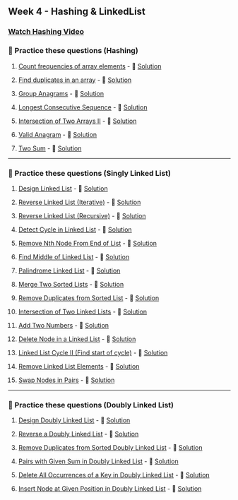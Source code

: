 ## Week 4 - Hashing & LinkedList

### [Watch Hashing Video](https://www.youtube.com/watch?v=KEs5UyBJ39g)

### 📌 Practice these questions (Hashing)

1. [Count frequencies of array elements](https://leetcode.com/problems/number-of-good-pairs/) - 🎥 [Solution](https://www.youtube.com/watch?v=KEs5UyBJ39g&t=60s)

2. [Find duplicates in an array](https://leetcode.com/problems/find-the-duplicate-number/) - 🎥 [Solution](https://www.youtube.com/watch?v=KEs5UyBJ39g&t=400s)

3. [Group Anagrams](https://leetcode.com/problems/group-anagrams/) - 🎥 [Solution](https://www.youtube.com/watch?v=5BkDGXVXRA0)

4. [Longest Consecutive Sequence](https://leetcode.com/problems/longest-consecutive-sequence/) - 🎥 [Solution](https://www.youtube.com/watch?v=KEs5UyBJ39g&t=1200s)

5. [Intersection of Two Arrays II](https://leetcode.com/problems/intersection-of-two-arrays-ii/) - 🎥 [Solution](https://www.youtube.com/watch?v=3m8xZ5QjQe4)

6. [Valid Anagram](https://leetcode.com/problems/valid-anagram/) - 🎥 [Solution](https://www.youtube.com/watch?v=9UtInBqnCgA)

7. [Two Sum](https://leetcode.com/problems/two-sum/) - 🎥 [Solution](https://www.youtube.com/watch?v=KLlXCFG5TnA)

---

### 📌 Practice these questions (Singly Linked List)

1. [Design Linked List](https://leetcode.com/problems/design-linked-list/) - 🎥 [Solution](https://www.youtube.com/playlist?list=PLgUwDviBIf0oF6QL8m22w1hIDC1vJ_BHz)

2. [Reverse Linked List (Iterative)](https://leetcode.com/problems/reverse-linked-list/) - 🎥 [Solution](https://www.youtube.com/watch?v=G0_I-ZF0S38)

3. [Reverse Linked List (Recursive)](https://leetcode.com/problems/reverse-linked-list/) - 🎥 [Solution](https://www.youtube.com/watch?v=Hj_rA0dhr2I&t=900s)

4. [Detect Cycle in Linked List](https://leetcode.com/problems/linked-list-cycle/) - 🎥 [Solution](https://www.youtube.com/watch?v=G0_I-ZF0S38&t=150s)

5. [Remove Nth Node From End of List](https://leetcode.com/problems/remove-nth-node-from-end-of-list/) - 🎥 [Solution](https://www.youtube.com/watch?v=XVuQxVej6y8)

6. [Find Middle of Linked List](https://leetcode.com/problems/middle-of-the-linked-list/) - 🎥 [Solution](https://www.youtube.com/watch?v=G0_I-ZF0S38&t=720s)

7. [Palindrome Linked List](https://leetcode.com/problems/palindrome-linked-list/) - 🎥 [Solution](https://www.youtube.com/watch?v=G0_I-ZF0S38&t=600s)

8. [Merge Two Sorted Lists](https://leetcode.com/problems/merge-two-sorted-lists/) - 🎥 [Solution](https://www.youtube.com/watch?v=G0_I-ZF0S38&t=900s)

9. [Remove Duplicates from Sorted List](https://leetcode.com/problems/remove-duplicates-from-sorted-list/) - 🎥 [Solution](https://www.youtube.com/watch?v=G0_I-ZF0S38&t=1000s)

10. [Intersection of Two Linked Lists](https://leetcode.com/problems/intersection-of-two-linked-lists/) - 🎥 [Solution](https://www.youtube.com/watch?v=8Qn_spdM5Zg)

11. [Add Two Numbers](https://leetcode.com/problems/add-two-numbers/) - 🎥 [Solution](https://www.youtube.com/watch?v=wg5yZ8cZ2nQ)

12. [Delete Node in a Linked List](https://leetcode.com/problems/delete-node-in-a-linked-list/) - 🎥 [Solution](https://www.youtube.com/watch?v=4E0TtT2bP2o)

13. [Linked List Cycle II (Find start of cycle)](https://leetcode.com/problems/linked-list-cycle-ii/) - 🎥 [Solution](https://www.youtube.com/watch?v=sv8s3N4z8Lw)

14. [Remove Linked List Elements](https://leetcode.com/problems/remove-linked-list-elements/) - 🎥 [Solution](https://www.youtube.com/watch?v=V6mKVRU1evU)

15. [Swap Nodes in Pairs](https://leetcode.com/problems/swap-nodes-in-pairs/) - 🎥 [Solution](https://www.youtube.com/watch?v=1v_4dL8l8pQ)

---

### 📌 Practice these questions (Doubly Linked List)

1. [Design Doubly Linked List](https://leetcode.com/problems/design-linked-list/) - 🎥 [Solution](https://www.youtube.com/watch?v=0G2f8v5r9uE)

2. [Reverse a Doubly Linked List](https://practice.geeksforgeeks.org/problems/reverse-a-doubly-linked-list/1) - 🎥 [Solution](https://www.youtube.com/watch?v=0G2f8v5r9uE&t=400s)

3. [Remove Duplicates from Sorted Doubly Linked List](https://practice.geeksforgeeks.org/problems/remove-duplicates-from-a-sorted-doubly-linked-list/1) - 🎥 [Solution](https://www.youtube.com/watch?v=0G2f8v5r9uE&t=500s)

4. [Pairs with Given Sum in Doubly Linked List](https://practice.geeksforgeeks.org/problems/find-pairs-with-given-sum-in-doubly-linked-list/1) - 🎥 [Solution](https://www.youtube.com/watch?v=0G2f8v5r9uE&t=600s)

5. [Delete All Occurrences of a Key in Doubly Linked List](https://practice.geeksforgeeks.org/problems/delete-all-occurrences-of-a-key-in-doubly-linked-list/1) - 🎥 [Solution](https://www.youtube.com/watch?v=0G2f8v5r9uE&t=700s)

6. [Insert Node at Given Position in Doubly Linked List](https://practice.geeksforgeeks.org/problems/insert-in-doubly-linked-list/1) - 🎥 [Solution](https://www.youtube.com/watch?v=0G2f8v5r9uE&t=800s)
